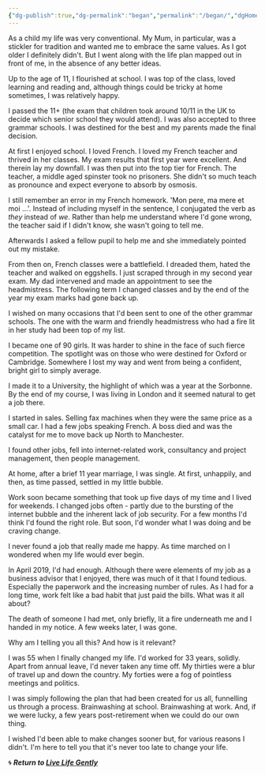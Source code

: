 ```yaml
---
{"dg-publish":true,"dg-permalink":"began","permalink":"/began/","dgHomeLink":true,"dgPassFrontmatter":false}
---
```



As a child my life was very conventional. My Mum, in particular, was a stickler for tradition and wanted me to embrace the same values. As I got older I definitely didn't. But I went along with the life plan mapped out in front of me, in the absence of any better ideas.

Up to the age of 11, I flourished at school. I was top of the class, loved learning and reading and, although things could be tricky at home sometimes, I was relatively happy.

I passed the 11+ (the exam that children took around 10/11 in the UK to decide which senior school they would attend). I was also accepted to three grammar schools. I was destined for the best and my parents made the final decision.

At first I enjoyed school. I loved French. I loved my French teacher and thrived in her classes. My exam results that first year were excellent. And therein lay my downfall. I was then put into the top tier for French. The teacher, a middle aged spinster took no prisoners. She didn't so much teach as pronounce and expect everyone to absorb by osmosis. 

I still remember an error in my French homework. 'Mon pere, ma mere et moi ...'. Instead of including myself in the sentence, I conjugated the verb as *they* instead of *we*. Rather than help me understand where I'd gone wrong, the teacher said if I didn't know, she wasn't going to tell me.

Afterwards I asked a fellow pupil to help me and she immediately pointed out my mistake. 

From then on, French classes were a battlefield. I dreaded them, hated the teacher and walked on eggshells. I just scraped through in my second year exam. My dad intervened and made an appointment to see the headmistress. The following term I changed classes and by the end of the year my exam marks had gone back up.

I wished on many occasions that I'd been sent to one of the other grammar schools. The one with the warm and friendly headmistress who had a fire lit in her study had been top of my list.

I became one of 90 girls. It was harder to shine in the face of such fierce competition. The spotlight was on those who were destined for Oxford or Cambridge. Somewhere I lost my way and went from being a confident, bright girl to simply average.

I made it to a University, the highlight of which was a year at the Sorbonne. By the end of my course, I was living in London and it seemed natural to get a job there. 

I started in sales. Selling fax machines when they were the same price as a small car. I had a few jobs speaking French. A boss died and was the catalyst for me to move back up North to Manchester.

I found other jobs, fell into internet-related work, consultancy and project management, then people management.

At home, after a brief 11 year marriage, I was single. At first, unhappily, and then, as time passed, settled in my little bubble. 

Work soon became something that took up five days of my time and I lived for weekends. I changed jobs often - partly due to the bursting of the internet bubble and the inherent lack of job security. For a few months I'd think I'd found the right role. But soon, I'd wonder what I was doing and be craving change. 

I never found a job that really made me happy. As time marched on I wondered when my life would ever begin.

In April 2019, I'd had enough. Although there were elements of my job as a business advisor that I enjoyed, there was much of it that I found tedious. Especially the paperwork and the increasing number of rules. As I had for a long time, work felt like a bad habit that just paid the bills. What was it all about?

The death of someone I had met, only briefly, lit a fire underneath me and I handed in my notice. A few weeks later, I was gone.

Why am I telling you all this? And how is it relevant?

I was 55 when I finally changed my life. I'd worked for 33 years, solidly. Apart from annual leave, I'd never taken any time off. My thirties were a blur of travel up and down the country. My forties were a fog of pointless meetings and politics. 

I was simply following the plan that had been created for us all, funnelling us through a process. Brainwashing at school. Brainwashing at work. And, if we were lucky, a few years post-retirement when we could do our own thing.

I wished I'd been able to make changes sooner but, for various reasons I didn't. I'm here to tell you that it's never too late to change your life.

🌀 ***Return to [Live Life Gently](https://livelifegently.co.uk/)***